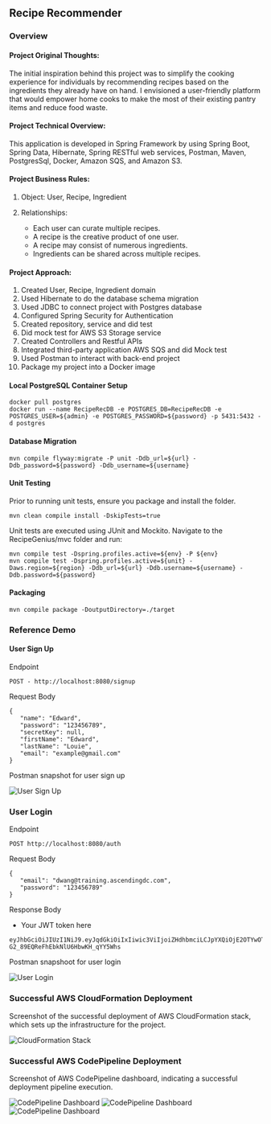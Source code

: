 ## Recipe Recommender

### Overview

#### Project Original Thoughts:

The initial inspiration behind this project was to simplify the cooking experience for individuals by recommending recipes based on the ingredients they already have on hand. I envisioned a user-friendly platform that would empower home cooks to make the most of their existing pantry items and reduce food waste.


#### Project Technical Overview:

This application is developed in Spring Framework by using Spring Boot, Spring Data, Hibernate, Spring RESTful web services, Postman, Maven, PostgresSql, Docker, Amazon SQS, and Amazon S3.


#### Project Business Rules:

1. Object: User, Recipe, Ingredient

2. Relationships:
   * Each user can curate multiple recipes.
   * A recipe is the creative product of one user.
   * A recipe may consist of numerous ingredients.
   * Ingredients can be shared across multiple recipes.

#### Project Approach:

1. Created User, Recipe, Ingredient domain
1. Used Hibernate to do the database schema migration
1. Used JDBC to connect project with Postgres database
1. Configured Spring Security for Authentication
1. Created repository, service and did test
1. Did mock test for AWS S3 Storage service
1. Created Controllers and Restful APIs
1. Integrated third-party application AWS SQS and did Mock test
1. Used Postman to interact with back-end project
1. Package my project into a Docker image

#### Local PostgreSQL Container Setup

```
docker pull postgres
docker run --name RecipeRecDB -e POSTGRES_DB=RecipeRecDB -e POSTGRES_USER=${admin} -e POSTGRES_PASSWORD=${password} -p 5431:5432 -d postgres
```

#### Database Migration

```
mvn compile flyway:migrate -P unit -Ddb_url=${url} -Ddb_password=${password} -Ddb_username=${username}
```
#### Unit Testing

Prior to running unit tests, ensure you package and install the folder.

```
mvn clean compile install -DskipTests=true
```

Unit tests are executed using JUnit and Mockito. Navigate to the RecipeGenius/mvc folder and run:

```
mvn compile test -Dspring.profiles.active=${env} -P ${env}
mvn compile test -Dspring.profiles.active=${unit} -Daws.region=${region} -Ddb_url=${url} -Ddb.username=${username} -Ddb.password=${password} 
```

#### Packaging

```
mvn compile package -DoutputDirectory=./target
```

### Reference Demo

#### User Sign Up

Endpoint

```
POST - http://localhost:8080/signup
```

Request Body

 ```$xslt
{
    "name": "Edward",
    "password": "123456789",
    "secretKey": null,
    "firstName": "Edward",
    "lastName": "Louie",
    "email": "example@gmail.com"
}
```

Postman snapshot for user sign up

![User Sign Up](screenshots/Postman-02.png)

### User Login

Endpoint

```$xslt
POST http://localhost:8080/auth
```

Request Body

 ```$xslt
{
    "email": "dwang@training.ascendingdc.com",
    "password": "123456789"
}
```
Response Body
* Your JWT token here

```$xslt
eyJhbGciOiJIUzI1NiJ9.eyJqdGkiOiIxIiwic3ViIjoiZHdhbmciLCJpYXQiOjE2OTYwOTk4MDAsImlzcyI6ImNvbS5hc2NlbmRpbmciLCJleHAiOjE2OTYxODYyMDAsImFsbG93ZWRSZXNvdXJjZXMiOiIvLC91c2VyLC9yZWNpcGUsL2luZ3JlZGllbnQsL3VzZXIsL3JlY2lwZSwvaW5ncmVkaWVudCIsImFsbG93ZWRSZWFkUmVzb3VyY2VzIjoiLywvdXNlciwvcmVjaXBlLC9pbmdyZWRpZW50LC91c2VyLC9yZWNpcGUsL2luZ3JlZGllbnQiLCJhbGxvd2VkQ3JlYXRlUmVzb3VyY2VzIjoiLywvdXNlciwvcmVjaXBlLC9pbmdyZWRpZW50IiwiYWxsb3dlZFVwZGF0ZVJlc291cmNlcyI6Ii8sL3VzZXIsL3JlY2lwZSwvaW5ncmVkaWVudCIsImFsbG93ZWREZWxldGVSZXNvdXJjZXMiOiIvIn0.uwxLouKjQCK-G2_89EQReFhEbkNlU6HbwKH_qYY5Whs
```

Postman snapshoot for user login

![User Login](screenshots/Postman-01.png)

### Successful AWS CloudFormation Deployment

Screenshot of the successful deployment of AWS CloudFormation stack, which sets up the infrastructure for the project.

![CloudFormation Stack](screenshots/CloudFormation.png)

### Successful AWS CodePipeline Deployment

Screenshot of AWS CodePipeline dashboard, indicating a successful deployment pipeline execution.

![CodePipeline Dashboard](screenshots/CodePipeline-01.png)
![CodePipeline Dashboard](screenshots/CodePipeline-02.png)
![CodePipeline Dashboard](screenshots/CodePipeline-03.png)

